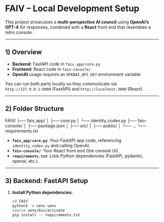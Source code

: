 # FAIV – Local Development Setup

This project showcases a **multi-perspective AI council** using **OpenAI’s GPT-4** for responses, combined with a **React** front end that resembles a retro console.

---

## 1) Overview

- **Backend**: FastAPI code in `faiv_app/core.py`  
- **Frontend**: React code in `faiv-console/`  
- **OpenAI** usage requires an `OPENAI_API_KEY` environment variable

You can run both parts locally so they communicate via `http://127.0.0.1:8000` (FastAPI) and `http://localhost:3000` (React).

---

## 2) Folder Structure

FAIV/ ├── faiv_app/ │ ├── core.py │ └── identity_codex.py ├── faiv-console/ │ ├── package.json │ ├── src/ │ ├── public/ │ └── ... └── requirements.txt


- **`faiv_app/core.py`**: Your FastAPI app code, referencing `identity_codex.py` and calling OpenAI.  
- **`faiv-console/`**: Your React front end (the console UI).  
- **`requirements.txt`**: Lists Python dependencies (FastAPI, pydantic, openai, etc.).

---

## 3) Backend: FastAPI Setup

1. **Install Python dependencies**:

   ```bash
   cd FAIV
   python3 -m venv venv
   source venv/bin/activate
   pip install -r requirements.txt
